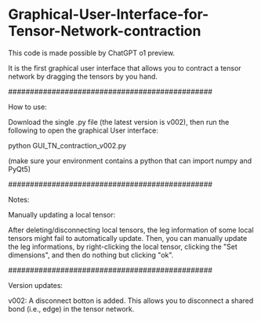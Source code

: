 # Graphical-User-Interface-for-Tensor-Network-contraction

This code is made possible by ChatGPT o1 preview. 

It is the first graphical user interface that allows you to contract a tensor network by dragging the tensors by you hand. 


###############################################

How to use:

Download the single .py file (the latest version is v002), then run the following to open the graphical User interface:

python GUI_TN_contraction_v002.py

(make sure your environment contains a python that can import numpy and PyQt5)

###############################################

Notes: 

Manually updating a local tensor:

After deleting/disconnecting local tensors, the leg information of some local tensors might fail to automatically update. 
Then, you can manually update the leg informations, by right-clicking the local tensor, clicking the "Set dimensions", and then do nothing but clicking "ok".


###############################################

Version updates:

v002: 
A disconnect botton is added. This allows you to disconnect a shared bond (i.e., edge) in the tensor network. 

